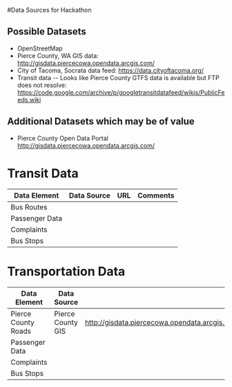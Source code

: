 #Data Sources for Hackathon

## Possible Datasets
- OpenStreetMap
- Pierce County, WA GIS data: http://gisdata.piercecowa.opendata.arcgis.com/
- City of Tacoma, Socrata data feed: https://data.cityoftacoma.org/
- Transit data
-- Looks like Pierce County GTFS data is available but FTP does not resolve: https://code.google.com/archive/p/googletransitdatafeed/wikis/PublicFeeds.wiki

## Additional Datasets which may be of value
- Pierce County Open Data Portal http://gisdata.piercecowa.opendata.arcgis.com/

# Transit Data
| Data Element  | Data Source   | URL   | Comments  |
|---|---|---|---|
| Bus Routes  |   |   |   |
| Passenger Data   |   |   |   |
| Complaints  |   |   |   |
| Bus Stops | | | |

# Transportation Data
| Data Element  | Data Source   | URL   | Comments  |
|---|---|---|---|
| Pierce County Roads  | Pierce County GIS  | http://gisdata.piercecowa.opendata.arcgis.com/datasets/69c348eaed60458389f8d5c1fb3e5a1f_0   |   |
| Passenger Data   |   |   |   |
| Complaints  |   |   |   |
| Bus Stops | | | |

